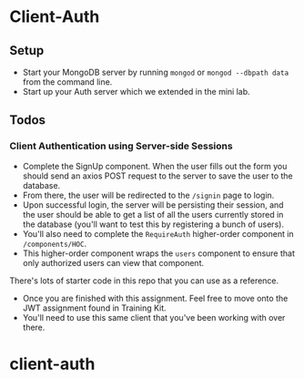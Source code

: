 # Client-Auth

## Setup 
* Start your MongoDB server by running `mongod` or `mongod --dbpath data` from the command line.
* Start up your Auth server which we extended in the mini lab.

## Todos
### Client Authentication using Server-side Sessions
* Complete the SignUp component. When the user fills out the form you should send an axios POST request to the server to save the user to the database. 
* From there, the user will be redirected to the `/signin` page to login. 
* Upon successful login, the server will be persisting their session, and the user should be able to get a list of all the users currently stored in the database (you'll want to test this by registering a bunch of users). 
* You'll also need to complete the `RequireAuth` higher-order component in `/components/HOC`. 
* This higher-order component wraps the `users` component to ensure that only authorized users can view that component. 

There's lots of starter code in this repo that you can use as a reference. 

* Once you are finished with this assignment. Feel free to move onto the JWT assignment found in Training Kit.
* You'll need to use this same client that you've been working with over there.
# client-auth
